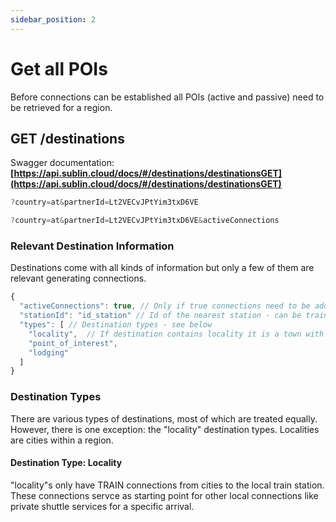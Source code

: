 ```yaml
---
sidebar_position: 2
---
```


# Get all POIs
Before connections can be established all POIs (active and passive) need to be retrieved for a region.

## GET /destinations
Swagger documentation: 
**[https://api.sublin.cloud/docs/#/destinations/destinationsGET](https://api.sublin.cloud/docs/#/destinations/destinationsGET)**

```jsx title="Query example for all destinations of a region"
?country=at&partnerId=Lt2VECvJPtYim3txD6VE
```

```jsx title="Query example for all destinations of a region, limited to the ones with active connections"
?country=at&partnerId=Lt2VECvJPtYim3txD6VE&activeConnections
```

### Relevant Destination Information
Destinations come with all kinds of information but only a few of them are relevant generating connections.

```jsx title="Query example for all destinations of a region, limited to the ones with active connections"
{
  "activeConnections": true, // Only if true connections need to be added
  "stationId": "id_station" // Id of the nearest station - can be train or bus station
  "types": [ // Destination types - see below
    "locality",  // If destination contains locality it is a town with "TRAIN" connections only
    "point_of_interest",
    "lodging"
  ]
}
```

### Destination Types

There are various types of destinations, most of which are treated equally. However, there is one exception: the "locality" destination types. Localities are cities within a region. 

#### Destination Type: Locality
"locality"s only have TRAIN connections from cities to the local train station. These connections servce as starting point for other local connections like private shuttle services for a specific arrival.
